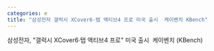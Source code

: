 ```yaml
---
categories: e
title: "삼성전자 갤럭시 XCover6·탭 액티브4 프로 미국 출시  케이벤치 KBench"
---
```

삼성전자, "갤럭시 XCover6·탭 액티브4 프로" 미국 출시&nbsp;&nbsp;케이벤치 (KBench)